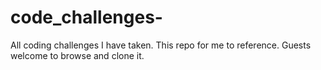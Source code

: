 # code_challenges-
All coding challenges I have taken. This repo for me to reference. Guests welcome to browse and clone it.
